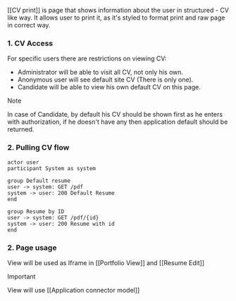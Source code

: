 [[CV print]] is page that shows information about the user in structured - CV like way. It allows user to print it, as it's styled to format print and raw page in correct way. 

### 1. CV Access

For specific users there are restrictions on viewing CV:
- Administrator will be able to visit all CV, not only his own.
- Anonymous user will see default site CV (There is only one). 
- Candidate will be able to view his own default CV on this page.

>[!NOTE]
>In case of Candidate, by default his CV should be shown first as he enters with authorization, if he doesn't have any then application default should be returned.

### 2. Pulling CV flow


```plantuml
actor user
participant System as system

group Default resume
user -> system: GET /pdf
system -> user: 200 Default Resume
end

group Resume by ID
user -> system: GET /pdf/{id}
system -> user: 200 Resume with id
end

```

### 2. Page usage

View will be used as Iframe in [[Portfolio View]] and [[Resume Edit]]

>[!Important]
>View will use [[Application connector model]]

